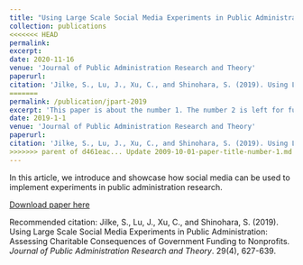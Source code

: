```yaml
---
title: "Using Large Scale Social Media Experiments in Public Administration: Assessing Charitable Consequences of Government Funding to Nonprofits."
collection: publications
<<<<<<< HEAD
permalink: 
excerpt: 
date: 2020-11-16
venue: 'Journal of Public Administration Research and Theory'
paperurl: 
citation: 'Jilke, S., Lu, J., Xu, C., and Shinohara, S. (2019). Using Large Scale Social Media Experiments in Public Administration: Assessing Charitable Consequences of Government Funding to Nonprofits. Journal of Public Administration Research and Theory. 29(4), 627-639.'
=======
permalink: /publication/jpart-2019
excerpt: 'This paper is about the number 1. The number 2 is left for future work.'
date: 2019-1-1
venue: 'Journal of Public Administration Research and Theory'
paperurl: 
citation: 'Jilke, S., Lu, J., Xu, C., and Shinohara, S. (2019). Using Large Scale Social Media Experiments in Public Administration: Assessing Charitable Consequences of Government Funding to Nonprofits. _Journal of Public Administration Research and Theory_. 29(4), 627-639.'
>>>>>>> parent of d461eac... Update 2009-10-01-paper-title-number-1.md
---
```

In this article, we introduce and showcase how social media can be used to implement experiments in public administration research. 

[Download paper here](http://academicpages.github.io/files/paper1.pdf)

Recommended citation: Jilke, S., Lu, J., Xu, C., and Shinohara, S. (2019). Using Large Scale Social Media Experiments in Public Administration: Assessing Charitable Consequences of Government Funding to Nonprofits. _Journal of Public Administration Research and Theory_. 29(4), 627-639.